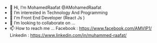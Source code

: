 
- 👋 Hi, I’m MohamedRaafat @AMohamedRaafat
- 👀 I’m interested in Technology And Programming 
- 🌱 I'm Front End Developer (React Js )
- 💞️ I’m looking to collaborate on ...
- 📫 How to reach me ... 
Facebook  : https://www.facebook.com/AMVIP1/
Linkedin  : https://www.linkedin.com/in/muhammed-raafat/

<!---
AMohamedRaafat/AMohamedRaafat is a ✨ special ✨ repository because its `README.md` (this file) appears on your GitHub profile.
You can click the Preview link to take a look at your changes.
--->
